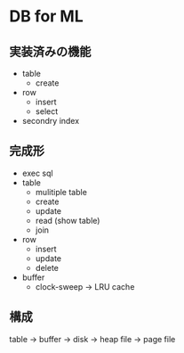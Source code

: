 # DB for ML

## 実装済みの機能
- table
  - create
- row
  - insert
  - select
- secondry index

## 完成形
- exec sql
- table
  - mulitiple table
  - create
  - update
  - read (show table)
  - join
- row
  - insert
  - update
  - delete
- buffer
  - clock-sweep -> LRU cache

## 構成
table -> buffer -> disk -> heap file -> page file
